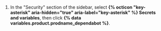 1. In the "Security" section of the sidebar, select **{% octicon "key-asterisk" aria-hidden="true" aria-label="key-asterisk" %} Secrets and variables**, then click **{% data variables.product.prodname_dependabot %}**.
